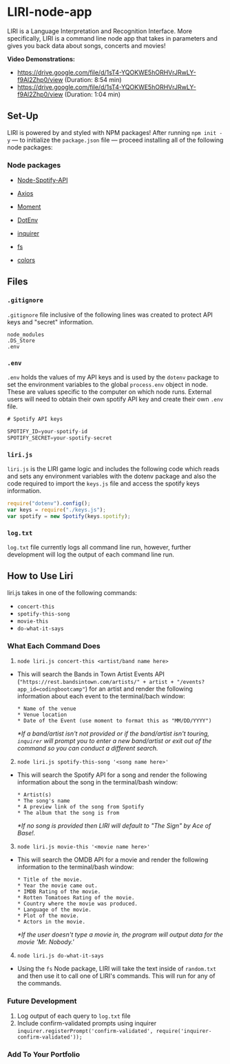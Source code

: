 # LIRI-node-app
LIRI is a Language Interpretation and Recognition Interface. More specifically, LIRI is a command line node app that takes in parameters and gives you back data about songs, concerts and movies!

<strong> Video Demonstrations:</strong> 
- https://drive.google.com/file/d/1sT4-YQOKWE5hORHVrJRwLY-f9Al2Zhp0/view (Duration: 8:54 min)
- https://drive.google.com/file/d/1sT4-YQOKWE5hORHVrJRwLY-f9Al2Zhp0/view (Duration: 1:04 min)

## Set-Up
LIRI is powered by and styled with NPM packages! After running `npm init -y` &mdash; to initialize the `package.json` file &mdash; proceed installing all of the following node packages:

### Node packages

  * [Node-Spotify-API](https://www.npmjs.com/package/node-spotify-api)

  * [Axios](https://www.npmjs.com/package/axios)

  * [Moment](https://www.npmjs.com/package/moment)

  * [DotEnv](https://www.npmjs.com/package/dotenv)

  * [inquirer](https://www.npmjs.com/package/inquirer)

  * [fs](https://www.npmjs.com/package/fs)

  * [colors](https://www.npmjs.com/package/colors)
  
## Files
### `.gitignore`
`.gitignore` file inclusive of the following lines was created to protect API keys and "secret" information.

```
node_modules
.DS_Store
.env
```

### `.env`
`.env` holds the values of my API keys and is used by the `dotenv` package to set the environment variables to the global `process.env` object in node. These are values specific to the computer on which node runs. External users will need to obtain their own spotify API key and create their own `.env` file.

```js
# Spotify API keys

SPOTIFY_ID=your-spotify-id
SPOTIFY_SECRET=your-spotify-secret

```

### `liri.js`
`liri.js` is the LIRI game logic and includes the following code which reads and sets any environment variables with the dotenv package and also the code required to import the `keys.js` file and access the spotify keys information.

```js
require("dotenv").config();
var keys = require("./keys.js");
var spotify = new Spotify(keys.spotify);
```

### `log.txt`
`log.txt` file currently logs all command line run, however, further development will log the output of each command line run. 

## How to Use Liri

liri.js takes in one of the following commands:

   * `concert-this`
   * `spotify-this-song`
   * `movie-this`
   * `do-what-it-says`

### What Each Command Does

1. `node liri.js concert-this <artist/band name here>`
- This will search the Bands in Town Artist Events API (`"https://rest.bandsintown.com/artists/" + artist + "/events?app_id=codingbootcamp"`) for an artist and render the following information about each event to the terminal/bach window:
    
    ```
    * Name of the venue
    * Venue location
    * Date of the Event (use moment to format this as "MM/DD/YYYY")
    ```
    <em>*If a band/artist isn't not provided or if the band/artist isn't touring, `inquirer` will prompt you to enter a new band/artist or exit out of the command so you can conduct a different search.</em>
    
2. `node liri.js spotify-this-song '<song name here>'`
- This will search the Spotify API for a song and render the following information about the song in the terminal/bash window:
   
    ```
    * Artist(s)
    * The song's name
    * A preview link of the song from Spotify
    * The album that the song is from
    ```
    <em>*If no song is provided then LIRI will default to "The Sign" by Ace of Base!.</em>

3. `node liri.js movie-this '<movie name here>'` 
- This will search the OMDB API for a movie and render the following information to the terminal/bash window:

     ```
     * Title of the movie.
     * Year the movie came out.
     * IMDB Rating of the movie.
     * Rotten Tomatoes Rating of the movie.
     * Country where the movie was produced.
     * Language of the movie.
     * Plot of the movie.
     * Actors in the movie.
     ```
     <em>*If the user doesn't type a movie in, the program will output data for the movie 'Mr. Nobody.'</em>

4. `node liri.js do-what-it-says`
- Using the `fs` Node package, LIRI will take the text inside of `random.txt` and then use it to call one of LIRI's commands. This will run for any of the commands.

### Future Development
1. Log output of each query to `log.txt` file
2. Include confirm-validated prompts using inquirer
`inquirer.registerPrompt('confirm-validated', require('inquirer-confirm-validated'));`

### Add To Your Portfolio


